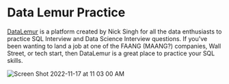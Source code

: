 # Data Lemur Practice


[DataLemur](https://datalemur.com/) is a platform created by Nick Singh for all the data enthusiasts to practice SQL Interview and Data Science Interview questions. If you've been wanting to land a job at one of the FAANG (MAANG?) companies, Wall Street, or tech start, then DataLemur is a great place to practice your SQL skills. 

![Screen Shot 2022-11-17 at 11 03 00 AM](https://user-images.githubusercontent.com/95102899/202535342-c5ba3f01-4f1e-482e-8b88-18c621a1ab44.png)

